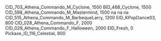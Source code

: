 CID_703_Athena_Commando_M_Cyclone, 1500
BID_468_Cyclone, 1500
CID_598_Athena_Commando_M_Mastermind, 1500
na
na
na
CID_515_Athena_Commando_M_BarbequeLarry, 1200
EID_KPopDance03, 800
CID_028_Athena_Commando_F, 2000
CID_029_Athena_Commando_F_Halloween, 2000
EID_Fresh, 0
Pickaxe_ID_116_Celestial, 800

